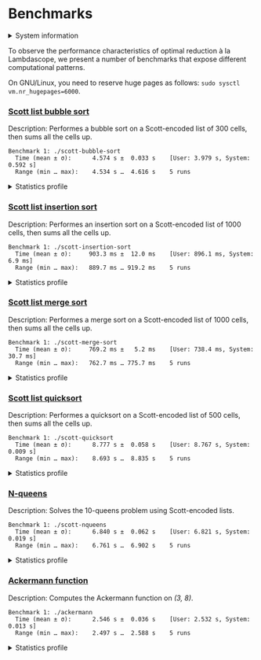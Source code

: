 # Benchmarks

<details>
<summary>System information</summary>

```
                          ./+o+-       etiamz@etiamz
                  yyyyy- -yyyyyy+      OS: Ubuntu 24.04 noble
               ://+//////-yyyyyyo      Kernel: x86_64 Linux 6.8.0-60-generic
           .++ .:/++++++/-.+sss/`      Uptime: 16m
         .:++o:  /++++++++/:--:/-      Packages: 2799
        o:+o+:++.`..```.-/oo+++++/     Shell: bash 5.2.21
       .:+o:+o/.          `+sssoo+/    Resolution: 3840x2400
  .++/+:+oo+o:`             /sssooo.   DE: GNOME 46.7
 /+++//+:`oo+o               /::--:.   WM: Mutter
 \+/+o+++`o++o               ++////.   WM Theme: Adwaita
  .++.o+++oo+:`             /dddhhh.   GTK Theme: Yaru-red [GTK2/3]
       .+.o+oo:.          `oddhhhh+    Icon Theme: Yaru-red
        \+.++o+o``-````.:ohdhhhhh+     Font: Ubuntu Sans Bold 11 @wght=700
         `:o+++ `ohhhhhhhhyo++os:      Disk: 389G / 484G (85%)
           .o:`.syhhhhhhh/.oo++o`      CPU: AMD Ryzen 9 5900HX with Radeon Graphics @ 16x 4.68GHz
               /osyyyyyyo++ooo+++/     GPU: AMD/ATI Cezanne [Radeon Vega Series / Radeon Vega Mobile Series]
                   ````` +oo+++o\:     RAM: 5849MiB / 15388MiB
                          `oo++.
```

</details>

To observe the performance characteristics of optimal reduction à la Lambdascope, we present a number of benchmarks that expose different computational patterns.

On GNU/Linux, you need to reserve huge pages as follows: `sudo sysctl vm.nr_hugepages=6000`.

### [Scott list bubble sort](scott-bubble-sort.c)

Description: Performes a bubble sort on a Scott-encoded list of 300 cells, then sums all the cells up.

```
Benchmark 1: ./scott-bubble-sort
  Time (mean ± σ):      4.574 s ±  0.033 s    [User: 3.979 s, System: 0.592 s]
  Range (min … max):    4.534 s …  4.616 s    5 runs
```

<details>
<summary>Statistics profile</summary>

```
   Family reductions: 632709
        Commutations: 151742283
       Annihilations: 27897016
          Expansions: 135752
     Cell operations: 271498
  Barrier operations: 14221657
  Total interactions: 194900915
 Garbage collections: 1585325
  Delimiter mergings: 362394
Delimiter extrusions: 1528812
      Total rewrites: 198377446
    Bookkeeping work: 9.57%
     Max duplicators: 269102
      Max delimiters: 13633506
     Max total nodes: 148545611
```

</details>

### [Scott list insertion sort](scott-insertion-sort.c)

Description: Performes an insertion sort on a Scott-encoded list of 1000 cells, then sums all the cells up.

```
Benchmark 1: ./scott-insertion-sort
  Time (mean ± σ):     903.3 ms ±  12.0 ms    [User: 896.1 ms, System: 6.9 ms]
  Range (min … max):   889.7 ms … 919.2 ms    5 runs
```

<details>
<summary>Statistics profile</summary>

```
   Family reductions: 4015006
        Commutations: 13513509
       Annihilations: 1498500
          Expansions: 1003003
     Cell operations: 1500500
  Barrier operations: 4509498
  Total interactions: 26040016
 Garbage collections: 8019015
  Delimiter mergings: 4500500
Delimiter extrusions: 4998999
      Total rewrites: 43558530
    Bookkeeping work: 44.79%
     Max duplicators: 3003
      Max delimiters: 4009
     Max total nodes: 501958
```

</details>

### [Scott list merge sort](scott-merge-sort.c)

Description: Performes a merge sort on a Scott-encoded list of 1000 cells, then sums all the cells up.

```
Benchmark 1: ./scott-merge-sort
  Time (mean ± σ):     769.2 ms ±   5.2 ms    [User: 738.4 ms, System: 30.7 ms]
  Range (min … max):   762.7 ms … 775.7 ms    5 runs
```

<details>
<summary>Statistics profile</summary>

```
   Family reductions: 223404
        Commutations: 23740124
       Annihilations: 5501217
          Expansions: 40746
     Cell operations: 28931
  Barrier operations: 1510973
  Total interactions: 31045395
 Garbage collections: 468952
  Delimiter mergings: 180067
Delimiter extrusions: 9893731
      Total rewrites: 41588145
    Bookkeeping work: 71.13%
     Max duplicators: 18301
      Max delimiters: 1686648
     Max total nodes: 7562654
```

</details>

### [Scott list quicksort](scott-quicksort.c)

Description: Performes a quicksort on a Scott-encoded list of 500 cells, then sums all the cells up.

```
Benchmark 1: ./scott-quicksort
  Time (mean ± σ):      8.777 s ±  0.058 s    [User: 8.767 s, System: 0.009 s]
  Range (min … max):    8.693 s …  8.835 s    5 runs
```

<details>
<summary>Statistics profile</summary>

```
   Family reductions: 3008506
        Commutations: 345693276
       Annihilations: 86947260
          Expansions: 629252
     Cell operations: 749500
  Barrier operations: 3753004
  Total interactions: 440780798
 Garbage collections: 3792034
  Delimiter mergings: 2877244
Delimiter extrusions: 173031257
      Total rewrites: 620481333
    Bookkeeping work: 83.94%
     Max duplicators: 3006
      Max delimiters: 289503
     Max total nodes: 1054650
```

</details>

### [N-queens](scott-nqueens.c)

Description: Solves the 10-queens problem using Scott-encoded lists.

```
Benchmark 1: ./scott-nqueens
  Time (mean ± σ):      6.840 s ±  0.062 s    [User: 6.821 s, System: 0.019 s]
  Range (min … max):    6.761 s …  6.902 s    5 runs
```

<details>
<summary>Statistics profile</summary>

```
   Family reductions: 16117939
        Commutations: 148201543
       Annihilations: 28099944
          Expansions: 3158690
     Cell operations: 11692140
  Barrier operations: 18338107
  Total interactions: 225608363
 Garbage collections: 96541700
  Delimiter mergings: 8846057
Delimiter extrusions: 32325233
      Total rewrites: 363321353
    Bookkeeping work: 31.52%
     Max duplicators: 19135
      Max delimiters: 20164
     Max total nodes: 4050726
```

</details>

### [Ackermann function](ackermann.c)

Description: Computes the Ackermann function on _(3, 8)_.

```
Benchmark 1: ./ackermann
  Time (mean ± σ):      2.546 s ±  0.036 s    [User: 2.532 s, System: 0.013 s]
  Range (min … max):    2.497 s …  2.588 s    5 runs
```

<details>
<summary>Statistics profile</summary>

```
   Family reductions: 5571998
        Commutations: 19510117
       Annihilations: 2025
          Expansions: 2785999
     Cell operations: 12538012
  Barrier operations: 4179998
  Total interactions: 44588149
 Garbage collections: 44575970
  Delimiter mergings: 2788004
Delimiter extrusions: 4182018
      Total rewrites: 96134141
    Bookkeeping work: 17.40%
     Max duplicators: 1026
      Max delimiters: 3071
     Max total nodes: 4178041
```

</details>
